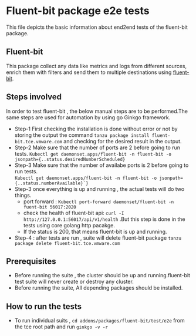 # Fluent-bit package e2e tests

This file depicts the basic information about end2end tests of the fluent-bit package.

## Fluent-bit

This package collect any data like metrics and logs from different sources, enrich them with filters and send them to multiple destinations using [fluent-bit](https://github.com/fluent/fluent-bit).

## Steps involved
  
 In order to test fluent-bit , the below manual steps are to be performed.The same steps are used for automation by using go Ginkgo framework.

- Step-1 First checking the installation is done without error or not by storing the output the command ``` tanzu package install fluent-bit.tce.vmware.com ``` and checking for the desired result in the output.
- Step-2 Make sure that the number of ports are 2 before going to run tests.
  ```Kubectl get daemonset.apps/fluent-bit -n fluent-bit -o jsonpath={..status.desiredNumberScheduled}```
- Step-3 Make sure that the number of availabe ports is 2 before going to run tests.  
  ```Kubectl get daemonset.apps/fluent-bit -n fluent-bit -o jsonpath={..status.numberAvailable}`}```
- Step-3 once everything is up and running , the actual tests will do two things.
  - port forward : ```Kubectl port-forward daemonset/fluent-bit -n fuent-bit 56017:2020```
  - check the health of fluent-bit api: ```curl -I http://127.0.0.1:56017/api/v1/health``` .But this step is done in the tests using core golang http pacakge.
  - If the status is 200, that means fluent-bit is up and running.
- Step-4 : after tests are run , suite will delete fluent-bit package ```tanzu package delete fluent-bit.tce.vmware.com```

## Prerequisites

- Before running the suite , the cluster should be up and running.fluent-bit test suite will never create or destroy any cluster.
- Before running the suite, All depending packages should be installed.

## How to run the tests

- To run individual suits , ```cd addons/packages/fluent-bit/test/e2e``` from the tce root path and run ```ginkgo -v -r```
